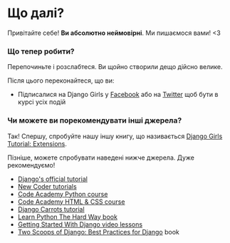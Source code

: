 # Що далі?

Привітайте себе! **Ви абсолютно неймовірні**. Ми пишаємося вами! <3

### Що тепер робити?

Перепочиньте і розслабтеся. Ви щойно створили дещо дійсно велике.

Після цього переконайтеся, що ви:

*   Підписалися на Django Girls у [Facebook][1] або на [Twitter][2] щоб бути в курсі усіх подій

 [1]: http://facebook.com/djangogirls
 [2]: http://twitter.com/djangogirls

### Чи можете ви порекомендувати інші джерела?

Так! Спершу, спробуйте нашу іншу книгу, що називається [Django Girls Tutorial: Extensions][3].

 [3]: http://djangogirls.gitbooks.io/django-girls-tutorial-extensions/

Пізніше, можете спробувати наведені нижче джерела. Дуже рекомендуємо!

- [Django's official tutorial][4]
- [New Coder tutorials][5]
- [Code Academy Python course][6]
- [Code Academy HTML & CSS course][7]
- [Django Carrots tutorial][8]
- [Learn Python The Hard Way book][9]
- [Getting Started With Django video lessons][10]
- [Two Scoops of Django: Best Practices for Django][11] book

 [4]: https://docs.djangoproject.com/en/1.7/intro/tutorial01/
 [5]: http://newcoder.io/tutorials/
 [6]: http://www.codecademy.com/en/tracks/python
 [7]: http://www.codecademy.com/tracks/web
 [8]: http://django.carrots.pl/en/
 [9]: http://learnpythonthehardway.org/book/
 [10]: http://gettingstartedwithdjango.com/
 [11]: http://twoscoopspress.org/products/two-scoops-of-django-1-6
